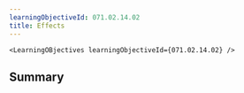 ```yaml
---
learningObjectiveId: 071.02.14.02
title: Effects
---
```


```tsx eval
<LearningOBjectives learningObjectiveId={071.02.14.02} />
```

## Summary
